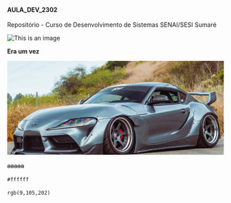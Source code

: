 #### AULA_DEV_2302

Repositório - Curso de Desenvolvimento de Sistemas SENAI/SESI Sumaré

![This is an image](https://conteudo.imguol.com.br/c/entretenimento/54/2020/04/28/cachorro-pug-1588098472110_v2_1x1.jpg)

**Era um vez**

![This is an image](https://github.com/TheVitin/AULA_DEV_2302/blob/main/Captura%20de%20tela%202023-02-23%20090731.png)

~~aaaaa~~

`#ffffff`

`rgb(9,105,202)`

